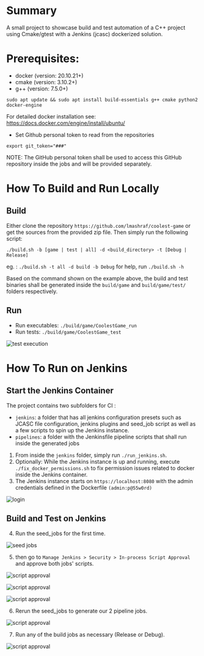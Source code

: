 # Summary

A small project to showcase build and test automation of a C++ project using Cmake/gtest with a Jenkins (jcasc) dockerized solution.

# Prerequisites:
- docker (version: 20.10.21+)
- cmake (version: 3.10.2+)
- g++ (version: 7.5.0+)

`sudo apt update && sudo apt install build-essentials g++ cmake python2 docker-engine`

For detailed docker installation see: https://docs.docker.com/engine/install/ubuntu/

- Set Github personal token to read from the repositories

`export git_token="###"`

NOTE: The GitHub personal token shall be used to access this GitHub repository inside the jobs and will be provided separately.

# How To Build and Run Locally
## Build
Either clone the repository `https://github.com/lmashraf/coolest-game` or get the sources from the provided zip file. Then simply run the following script:

 `./build.sh -b [game | test | all] -d <build_directory> -t [Debug | Release]`

eg. : `./build.sh -t all -d build -b Debug` for help, run `./build.sh -h`

Based on the command shown on the example above, the build and test binaries shall be generated inside the `build/game` and `build/game/test/` folders respectively.

## Run
- Run executables: `./build/game/CoolestGame_run`
- Run tests: `./build/game/CoolestGame_test`

![test execution](https://github.com/lmashraf/coolest-game/blob/master/docs/0_local_test_execution.jpg?raw=true)

# How To Run on Jenkins
## Start the Jenkins Container
The project contains two subfolders for CI :
- `jenkins`: a folder that has all jenkins configuration presets such as JCASC file configuration, jenkins plugins and seed_job script as well as a few scripts to spin up the Jenkins instance.
- `pipelines`: a folder with the Jenkinsfile pipeline scripts that shall run inside the generated jobs

1. From inside the `jenkins` folder, simply run `./run_jenkins.sh`.
2. Optionally: While the Jenkins instance is up and running, execute `./fix_docker_permissions.sh` to fix permission issues related to docker inside the Jenkins container.
3. The Jenkins instance starts on `https://localhost:8080` with the admin credentials defined in the Dockerfile `(admin:p@55w0rd)`

![login](https://github.com/lmashraf/coolest-game/blob/master/docs/1_jenkins_login.jpg?raw=true)

## Build and Test on Jenkins
4. Run the seed_jobs for the first time.

![seed jobs](https://github.com/lmashraf/coolest-game/blob/master/docs/2_seed_job.jpg?raw=true)

5. then go to `Manage Jenkins > Security > In-process Script Approval`  and approve both jobs' scripts.

![script approval](https://github.com/lmashraf/coolest-game/blob/master/docs/3_script_approval.jpg?raw=true)

![script approval](https://github.com/lmashraf/coolest-game/blob/master/docs/4_script_approval.jpg?raw=true)

![script approval](https://github.com/lmashraf/coolest-game/blob/master/docs/5_script_approval.jpg?raw=true)

6. Rerun the seed_jobs to generate our 2 pipeline jobs.

![script approval](https://github.com/lmashraf/coolest-game/blob/master/docs/6_jobs_generation.jpg?raw=true)

7. Run any of the build jobs as necessary (Release or Debug).

![script approval](https://github.com/lmashraf/coolest-game/blob/master/docs/7_jobs_execution.jpg?raw=true)
